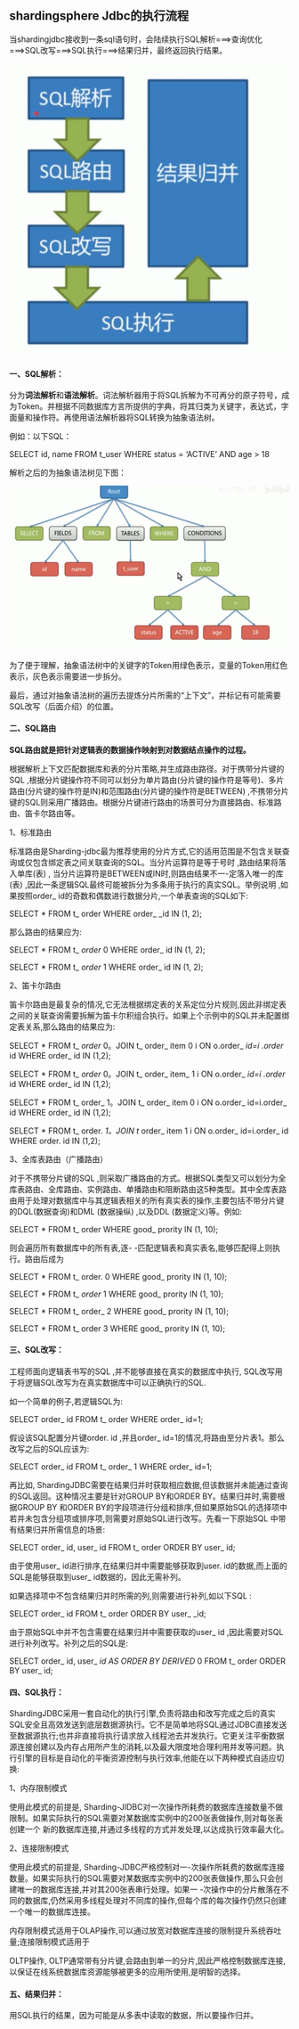 ## shardingsphere Jdbc的执行流程

当shardingjdbc接收到一条sql语句时，会陆续执行SQL解析===>查询优化===>SQL改写===>SQL执行===>结果归并，最终返回执行结果。

![avatar](../images/11.jpg)

#### 一、SQL解析：

分为**词法解析**和**语法解析**。词法解析器用于将SQL拆解为不可再分的原子符号，成为Token。并根据不同数据库方言所提供的字典，将其归类为关键字，表达式，字面量和操作符。再使用语法解析器将SQL转换为抽象语法树。

例如：以下SQL：

SELECT id, name FROM t_user WHERE status = ‘ACTIVE’ AND age > 18

解析之后的为抽象语法树见下图：

![avatar](../images/22.jpg)

为了便于理解，抽象语法树中的关键字的Token用绿色表示，变量的Token用红色表示，灰色表示需要进一步拆分。

最后，通过对抽象语法树的遍历去提炼分片所需的“上下文”，并标记有可能需要SQL改写（后面介绍）的位置。



#### 二、SQL路由

**SQL路由就是把针对逻辑表的数据操作映射到对数据结点操作的过程。**

根据解析上下文匹配数据库和表的分片策略,并生成路由路径。对于携带分片键的SQL ,根据分片键操作符不同可以划分为单片路由(分片键的操作符是等号)、多片路由(分片键的操作符是IN)和范围路由(分片键的操作符是BETWEEN) ,不携带分片键的SQL则采用广播路由。根据分片键进行路由的场景可分为直接路由、标准路由、笛卡尔路由等。



1、标准路由

标准路由是Sharding-jdbc最为推荐使用的分片方式,它的适用范围是不包含关联查询或仅包含绑定表之间关联查询的SQL。当分片运算符是等于号时 ,路由结果将落入单库(表) , 当分片运算符是BETWEEN或IN时,则路由结果不一-定落入唯一的库(表) ,因此一条逻辑SQL最终可能被拆分为多条用于执行的真实SQL。举例说明 ,如果按照order_ id的奇数和偶数进行数据分片,一个单表查询的SQL如下:

SELECT * FROM t_ order WHERE order_ _id IN (1, 2);



那么路由的结果应为:

SELECT * FROM t_ _order_ 0 WHERE order_ id IN (1, 2);

SELECT * FROM t_ _order_ 1 WHERE order_ id IN (1, 2);



2、笛卡尔路由

笛卡尔路由是最复杂的情况,它无法根据绑定表的关系定位分片规则,因此非绑定表之间的关联查询需要拆解为笛卡尔积组合执行。如果上个示例中的SQL并未配置绑定表关系,那么路由的结果应为:

SELECT * FROM t_ _order_ 0。JOIN t_ order_ item 0 i ON o.order_ _id=i .order_ id WHERE order_ id IN (1,2);

SELECT * FROM t_ _order_ 0。JOIN t_ order_ item_ 1 i ON o.order_ _id=i .order_ id WHERE order_ id IN (1,2);

SELECT * FROM t_ order_ 1。JOIN t_ order_ item 0 i ON o.order_ id=i.order_ id WHERE order_ id IN (1,2);

SELECT * FROM t_ order. _1。JOIN t_ order_ item 1 i ON o.order_ id=i.order_ id WHERE order. id IN (1,2);



3、全库表路由（广播路由）

对于不携带分片键的SQL ,则采取广播路由的方式。根据SQL类型又可以划分为全库表路由、全库路由、实例路由、单播路由和阻断路由这5种类型。其中全库表路由用于处理对数据库中与其逻辑表相关的所有真实表的操作,主要包括不带分片键的DQL(数据查询)和DML (数据操纵) ,以及DDL (数据定义)等。例如:

SELECT * FROM t_ order WHERE good_ prority IN (1, 10);



则会遍历所有数据库中的所有表,逐- -匹配逻辑表和真实表名,能够匹配得上则执行。路由后成为

SELECT * FROM t_ order. 0 WHERE good_ prority IN (1, 10);

SELECT * FROM t_ _order_ 1 WHERE good_ prority IN (1, 10);

SELECT * FROM t_ order_ 2 WHERE good_ prority IN (1, 10);

SELECT * FROM t_ order 3 WHERE good_ prority IN (1, 10);



#### 三、SQL改写：

工程师面向逻辑表书写的SQL ,并不能够直接在真实的数据库中执行, SQL改写用于将逻辑SQL改写为在真实数据库中可以正确执行的SQL.

如一个简单的例子,若逻辑SQL为:

SELECT order_ id FROM t_ order WHERE order_ id=1;

假设该SQL配置分片键order. id ,并且order_ id=1的情况,将路由至分片表1。那么改写之后的SQL应该为:

SELECT order_ id FROM t_ order_ 1 WHERE order_ id=1;



再比如, ShardingJDBC需要在结果归并时获取相应数据,但该数据并未能通过查询的SQL返回。这种情况主要是针对GROUP BY和ORDER BY。结果归并时,需要根据GROUP BY 和ORDER BY的字段项进行分组和排序,但如果原始SQL的选择项中若并未包含分组项或排序项,则需要对原始SQL进行改写。先看一下原始SQL 中带有结果归并所需信息的场景:

SELECT order_ id, user_ id FROM t_ order ORDER BY user_ id;

由于使用user_ id进行排序,在结果归并中需要能够获取到user. id的数据,而上面的SQL是能够获取到user_ id数据的，因此无需补列。

如果选择项中不包含结果归并时所需的列,则需要进行补列,如以下SQL :

SELECT order_ id FROM t_ order ORDER BY user_ _id;

由于原始SQL中并不包含需要在结果归并中需要获取的user_ id ,因此需要对SQL进行补列改写。补列之后的SQL是:

SELECT order_ id, user_ _id AS ORDER_ _BY_ _DERIVED_ 0 FROM t_ order ORDER BY user_ id;



#### 四、SQL执行：

ShardingJDBC采用一套自动化的执行引擎,负责将路由和改写完成之后的真实SQL安全且高效发送到底层数据源执行。它不是简单地将SQL通过JDBC直接发送 至数据源执行;也并非直接将执行请求放入线程池去并发执行。它更关注平衡数据源连接创建以及内存占用所产生的消耗,以及最大限度地合理利用并发等问题。执行引擎的目标是自动化的平衡资源控制与执行效率,他能在以下两种模式自适应切换:

1、内存限制模式

使用此模式的前提是, Sharding-JIDBC对一次操作所耗费的数据库连接数量不做限制。如果实际执行的SQL需要对某数据库实例中的200张表做操作,则对每张表创建一个 新的数据库连接,并通过多线程的方式并发处理,以达成执行效率最大化。



2、连接限制模式

使用此模式的前提是, Sharding-JDBC严格控制对一-次操作所耗费的数据库连接数量。如果实际执行的SQL需要对某数据库实例中的200张表做操作,那么只会创建唯一的数据库连接,并对其200张表串行处理。如果一 -次操作中的分片散落在不同的数据库,仍然采用多线程处理对不同库的操作,但每个库的每次操作仍然只创建一个唯一的数据库连接。



内存限制模式适用于OLAP操作,可以通过放宽对数据库连接的限制提升系统吞吐量;连接限制模式适用于

OLTP操作, OLTP通常带有分片键,会路由到单一的分片,因此严格控制数据库连接,以保证在线系统数据库资源能够被更多的应用所使用,是明智的选择。



#### 五、结果归并：

用SQL执行的结果，因为可能是从多表中读取的数据，所以要操作归并。